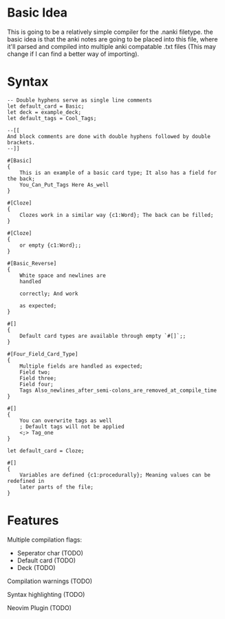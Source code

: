 
# Basic Idea

  This is going to be a relatively simple compiler for the .nanki filetype. the
  basic idea is that the anki notes are going to be placed into this file, where
  it'll parsed and compiled into multiple anki compatable .txt files (This may
  change if I can find a better way of importing).

# Syntax

```
-- Double hyphens serve as single line comments
let default_card = Basic;
let deck = example_deck;
let default_tags = Cool_Tags;

--[[
And block comments are done with double hyphens followed by double brackets.
--]]

#[Basic]
{
    This is an example of a basic card type; It also has a field for the back;
    You_Can_Put_Tags Here As_well
}

#[Cloze]
{
    Clozes work in a similar way {c1:Word}; The back can be filled;
}

#[Cloze]
{
    or empty {c1:Word};;
}

#[Basic_Reverse]
{
    White space and newlines are
    handled

    correctly; And work

    as expected;
}

#[]
{
    Default card types are available through empty `#[]`;;
}

#[Four_Field_Card_Type]
{
    Multiple fields are handled as expected;
    Field two;
    Field three;
    Field four;
    Tags Also_newlines_after_semi-colons_are_removed_at_compile_time
}

#[]
{
    You can overwrite tags as well
    ; Default tags will not be applied
    <;> Tag_one
}

let default_card = Cloze;

#[]
{
    Variables are defined {c1:procedurally}; Meaning values can be redefined in
    later parts of the file;
}
```

# Features

  Multiple compilation flags:
  - Seperator char (TODO)
  - Default card (TODO)
  - Deck (TODO)

  Compilation warnings (TODO)

  Syntax highlighting (TODO)

  Neovim Plugin (TODO)
